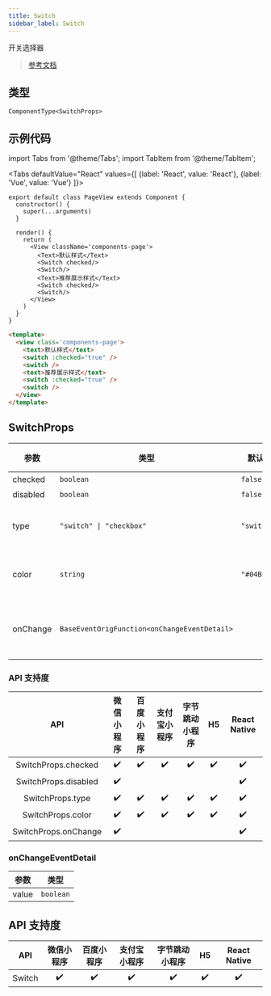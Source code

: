 ```yaml
---
title: Switch
sidebar_label: Switch
---
```


开关选择器

> [参考文档](https://developers.weixin.qq.com/miniprogram/dev/component/switch.html)

## 类型

```tsx
ComponentType<SwitchProps>
```

## 示例代码

import Tabs from '@theme/Tabs';
import TabItem from '@theme/TabItem';

<Tabs
  defaultValue="React"
  values={[
    {label: 'React', value: 'React'},
    {label: 'Vue', value: 'Vue'}
  ]}>
<TabItem value="React">

```tsx
export default class PageView extends Component {
  constructor() {
    super(...arguments)
  }

  render() {
    return (
      <View className='components-page'>
        <Text>默认样式</Text>
        <Switch checked/>
        <Switch/>
        <Text>推荐展示样式</Text>
        <Switch checked/>
        <Switch/>
      </View>
    )
  }
}
```
</TabItem>

<TabItem value="Vue">

```html
<template>
  <view class='components-page'>
    <text>默认样式</text>
    <switch :checked="true" />
    <switch />
    <text>推荐展示样式</text>
    <switch :checked="true" />
    <switch />
  </view>
</template>
```
  
</TabItem>
</Tabs>


## SwitchProps

<table>
  <thead>
    <tr>
      <th>参数</th>
      <th>类型</th>
      <th style={{ textAlign: "center"}}>默认值</th>
      <th style={{ textAlign: "center"}}>必填</th>
      <th>说明</th>
    </tr>
  </thead>
  <tbody>
    <tr>
      <td>checked</td>
      <td><code>boolean</code></td>
      <td style={{ textAlign: "center"}}><code>false</code></td>
      <td style={{ textAlign: "center"}}>否</td>
      <td>是否选中</td>
    </tr>
    <tr>
      <td>disabled</td>
      <td><code>boolean</code></td>
      <td style={{ textAlign: "center"}}><code>false</code></td>
      <td style={{ textAlign: "center"}}>否</td>
      <td>是否禁用</td>
    </tr>
    <tr>
      <td>type</td>
      <td><code>&quot;switch&quot; | &quot;checkbox&quot;</code></td>
      <td style={{ textAlign: "center"}}><code>&quot;switch&quot;</code></td>
      <td style={{ textAlign: "center"}}>否</td>
      <td>样式，有效值：switch, checkbox</td>
    </tr>
    <tr>
      <td>color</td>
      <td><code>string</code></td>
      <td style={{ textAlign: "center"}}><code>&quot;#04BE02&quot;</code></td>
      <td style={{ textAlign: "center"}}>否</td>
      <td>switch 的颜色，同 css 的 color</td>
    </tr>
    <tr>
      <td>onChange</td>
      <td><code>BaseEventOrigFunction&lt;onChangeEventDetail&gt;</code></td>
      <td style={{ textAlign: "center"}}></td>
      <td style={{ textAlign: "center"}}>否</td>
      <td>checked 改变时触发 change 事件</td>
    </tr>
  </tbody>
</table>

### API 支持度

| API | 微信小程序 | 百度小程序 | 支付宝小程序 | 字节跳动小程序 | H5 | React Native |
| :---: | :---: | :---: | :---: | :---: | :---: | :---: |
| SwitchProps.checked | ✔️ | ✔️ | ✔️ | ✔️ | ✔️ | ✔️ |
| SwitchProps.disabled | ✔️ |  |  |  |  | ✔️ |
| SwitchProps.type | ✔️ | ✔️ | ✔️ | ✔️ | ✔️ | ✔️ |
| SwitchProps.color | ✔️ | ✔️ | ✔️ | ✔️ | ✔️ | ✔️ |
| SwitchProps.onChange | ✔️ |  |  |  |  | ✔️ |

### onChangeEventDetail

<table>
  <thead>
    <tr>
      <th>参数</th>
      <th>类型</th>
    </tr>
  </thead>
  <tbody>
    <tr>
      <td>value</td>
      <td><code>boolean</code></td>
    </tr>
  </tbody>
</table>

## API 支持度

| API | 微信小程序 | 百度小程序 | 支付宝小程序 | 字节跳动小程序 | H5 | React Native |
| :---: | :---: | :---: | :---: | :---: | :---: | :---: |
| Switch | ✔️ | ✔️ | ✔️ | ✔️ | ✔️ | ✔️ |
